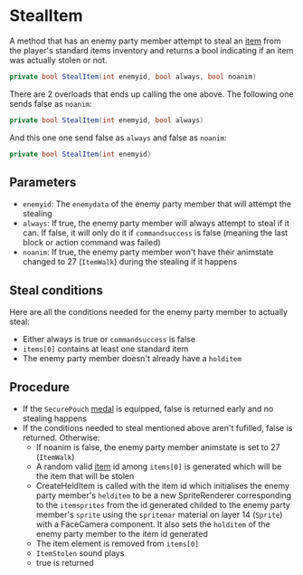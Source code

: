 # StealItem
A method that has an enemy party member attempt to steal an [item](../../Enums%20and%20IDs/Items.md) from the player's standard items inventory and returns a bool indicating if an item was actually stolen or not.

```cs
private bool StealItem(int enemyid, bool always, bool noanim)
```

There are 2 overloads that ends up calling the one above. The following one sends false as `noanim`:

```cs
private bool StealItem(int enemyid, bool always)
```

And this one one send false as `always` and false as `noanim`:

```cs
private bool StealItem(int enemyid)
```

## Parameters

- `enemyid`: The `enemydata` of the enemy party member that will attempt the stealing
- `always`: If true, the enemy party member will always attempt to steal if it can. If false, it will only do it if `commandsuccess` is false (meaning the last block or action command was failed)
- `noanim`: If true, the enemy party member won't have their animstate changed to 27 (`ItemWalk`) during the stealing if it happens

## Steal conditions
Here are all the conditions needed for the enemy party member to actually steal:

- Either always is true or `commandsuccess` is false
- `items[0]` contains at least one standard item
- The enemy party member doesn't already have a `holditem`

## Procedure

- If the `SecurePouch` [medal](../../Enums%20and%20IDs/Medal.md) is equipped, false is returned early and no stealing happens
- If the conditions needed to steal mentioned above aren't fufilled, false is returned. Otherwise:
    - If noanim is false, the enemy party member animstate is set to 27 (`ItemWalk`)
    - A random valid [item](../../Enums%20and%20IDs/Items.md) id among `items[0]` is generated which will be the item that will be stolen
    - CreateHeldItem is called with the item id which initialises the enemy party member's `helditem` to be a new SpriteRenderer corresponding to the `itemsprites` from the id generated childed to the enemy party member's `sprite` using the `spritemar` material on layer 14 (`Sprite`) with a FaceCamera component. It also sets the `holditem` of the enemy party member to the item id generated
    - The item element is removed from `items[0]`
    - `ItemStolen` sound plays
    - true is returned
